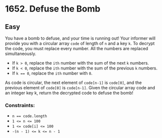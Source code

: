 # 1652. Defuse the Bomb

## Easy

You have a bomb to defuse, and your time is running out! Your informer will provide you with a circular array `code` of
length of `n` and a key `k`. To decrypt the code, you must replace every number. All the numbers are replaced
simultaneously.

- If `k > 0`, replace the `ith` number with the sum of the next `k` numbers.
- If `k < 0`, replace the `ith` number with the sum of the previous `k` numbers.
- If `k == 0`, replace the `ith` number with `0`.

As code is circular, the next element of `code[n-1]` is `code[0]`, and the previous element of `code[0]` is `code[n-1]`.
Given the circular array code and an integer key k, return the decrypted code to defuse the bomb!

### Constraints:

- `n == code.length`
- `1 <= n <= 100`
- `1 <= code[i] <= 100`
- `-(n - 1) <= k <= n - 1`
